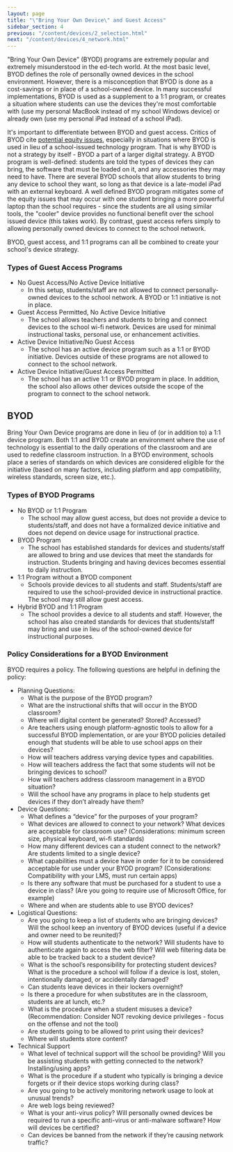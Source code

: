 ```yaml
---
layout: page
title: "\"Bring Your Own Device\" and Guest Access"
sidebar_section: 4
previous: "/content/devices/2_selection.html"
next: "/content/devices/4_network.html"
---
```

"Bring Your Own Device" (BYOD) programs are extremely popular and extremely misunderstood in the ed-tech world. At the most basic level, BYOD defines the role of personally owned devices in the school environment. However, there is a misconception that BYOD is done as a cost-savings or in place of a school-owned device. In many successful implementations, BYOD is used as a supplement to a 1:1 program, or creates a situation where students can use the devices they're most comfortable with (use my personal MacBook instead of my school Windows device) or already own (use my personal iPad instead of a school iPad). 

It's important to differentiate between BYOD and guest access. Critics of BYOD cite [potential equity issues][1], especially in situations where BYOD is used in lieu of a school-issued technology program.  That is why BYOD is not a strategy by itself - BYOD a part of a larger digital strategy. A BYOD program is well-defined: students are told the types of devices they can bring, the software that must be loaded on it, and any accessories they may need to have. There are several BYOD schools that allow students to bring any device to school they want, so long as that device is a late-model iPad with an external keyboard. A well defined BYOD program mitigates some of the equity issues that may occur with one student bringing a more powerful laptop than the school requires - since the students are all using similar tools, the "cooler" device provides no functional benefit over the school issued device (this takes work). By contrast, guest access refers simply to allowing personally owned devices to connect to the school network.

BYOD, guest access, and 1:1 programs can all be combined to create your school's device strategy.

### Types of Guest Access Programs
* No Guest Access/No Active Device Initiative
	* In this setup, students/staff are not allowed to connect personally-owned devices to the school network. A BYOD or 1:1 initiative is not in place.
* Guest Access Permitted, No Active Device Initiative
	* The school allows teachers and students to bring and connect devices to the school wi-fi network. Devices are used for minimal instructional tasks, personal use, or enhancement activities.
* Active Device Initiative/No Guest Access
	* The school has an active device program such as a 1:1 or BYOD initiative. Devices outside of these programs are not allowed to connect to the school network.
* Active Device Initiative/Guest Access Permitted
	* The school has an active 1:1 or BYOD program in place. In addition, the school also allows other devices outside the scope of the program to connect to the school network.

## BYOD
Bring Your Own Device programs are done in lieu of (or in addition to) a 1:1 device program. Both 1:1 and BYOD create an environment where the use of technology is essential to the daily operations of the classroom and are used to redefine classroom instruction. In a BYOD environment, schools place a series of standards on which devices are considered eligible for the initiative (based on many factors, including platform and app compatibility, wireless standards, screen size, etc.).

### Types of BYOD Programs
* No BYOD or 1:1 Program
	* The school may allow guest access, but does not provide a device to students/staff, and does not have a formalized device initiative and does not depend on device usage for instructional practice.
* BYOD Program
	* The school has established standards for devices and students/staff are allowed to bring and use devices that meet the standards for instruction. Students bringing and having devices becomes essential to daily instruction.
* 1:1 Program without a BYOD component
	* Schools provide devices to all students and staff. Students/staff are required to use the school-provided device in instructional practice. The school may still allow guest access.
* Hybrid BYOD and 1:1 Program
	* The school provides a device to all students and staff. However, the school has also created standards for devices that students/staff may bring and use in lieu of the school-owned device for instructional purposes.

### Policy Considerations for a BYOD Environment
BYOD requires a policy. The following questions are helpful in defining the policy:
* Planning Questions:
	* What is the purpose of the BYOD program?
	* What are the instructional shifts that will occur in the BYOD classroom?
	* Where will digital content be generated?  Stored?  Accessed?
	* Are teachers using enough platform-agnostic tools to allow for a successful BYOD implementation, or are your BYOD policies detailed enough that students will be able to use school apps on their devices?
	* How will teachers address varying device types and capabilities.
	* How will teachers address the fact that some students will not be bringing devices to school?
	* How will teachers address classroom management in a BYOD situation?
	* Will the school have any programs in place to help students get devices if they don’t already have them?
* Device Questions:
	* What defines a “device” for the purposes of your program?
	* What devices are allowed to connect to your network?  What devices are acceptable for classroom use? (Considerations: minimum screen size, physical keyboard, wi-fi standards)
	* How many different devices can a student connect to the network?  Are students limited to a single device?
	* What capabilities must a device have in order for it to be considered acceptable for use under your BYOD program? (Considerations: Compatibility with your LMS, must run certain apps)
	* Is there any software that must be purchased for a student to use a device in class?  (Are you going to require use of Microsoft Office, for example)
	* Where and when are students able to use BYOD devices?  
* Logistical Questions:
	* Are you going to keep a list of students who are bringing devices?  Will the school keep an inventory of BYOD devices (useful if a device and owner need to be reunited)?
	* How will students authenticate to the network?  Will students have to authenticate again to access the web filter?  Will web filtering data be able to be tracked back to a student device?
	* What is the school’s responsibility for protecting student devices?  What is the procedure a school will follow if a device is lost, stolen, intentionally damaged, or accidentally damaged?
	* Can students leave devices in their lockers overnight?
	* Is there a procedure for when substitutes are in the classroom, students are at lunch, etc.?
	* What is the procedure when a student misuses a device? (Recommendation: Consider NOT revoking device privileges - focus on the offense and not the tool)
	* Are students going to be allowed to print using their devices?
	* Where will students store content?
* Technical Support
	* What level of technical support will the school be providing?  Will you be assisting students with getting connected to the network?  Installing/using apps?
	* What is the procedure if a student who typically is bringing a device forgets or if their device stops working during class? 
	* Are you going to be actively monitoring network usage to look at unusual trends?
	* Are web logs being reviewed?
	* What is your anti-virus policy? Will personally owned devices be required to run a specific anti-virus or anti-malware software? How will devices be certified?
	* Can devices be banned from the network if they’re causing network traffic?  

[1]:	https://www.tolerance.org/magazine/fall-2014/byod-bring-your-own-device